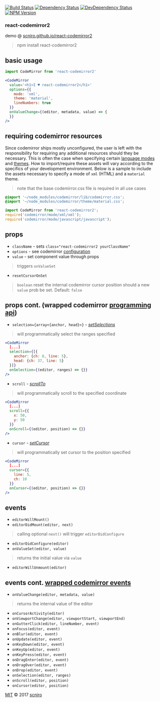 [![Build Status](https://travis-ci.org/scniro/react-codemirror2.svg?branch=master)](https://travis-ci.org/scniro/react-codemirror2)
[![Dependency Status](https://img.shields.io/david/scniro/react-codemirror2.svg?label=deps&style=flat-square)](https://david-dm.org/scniro/react-codemirror2)
[![DevDependency Status](https://img.shields.io/david/dev/scniro/react-codemirror2.svg?label=devDeps&style=flat-square)](https://david-dm.org/scniro/react-codemirror2#info=devDependencies)
[![NPM Version](https://img.shields.io/npm/v/react-codemirror2.svg?style=flat-square)](https://www.npmjs.com/package/react-codemirror2)

### react-codemirror2

demo @ [scniro.github.io/react-codemirror2](https://scniro.github.io/react-codemirror2/)

> npm install react-codemirror2

## basic usage
```jsx
import CodeMirror from 'react-codemirror2'

<CodeMirror
  value='<h1>I ♥ react-codemirror2</h1>'
  options={{
    mode: 'xml',
    theme: 'material',
    lineNumbers: true
  }}
  onValueChange={(editor, metadata, value) => {
  }}
/>
```

## requiring codemirror resources

Since codemirror ships mostly unconfigured, the user is left with the responsibility for requiring any additional resources should they be necessary. This is often the case when specifying certain [language modes]() and [themes](). How to import/require these assets will vary according to the specifics of your development environment. Below is a sample to include the assets necessary to specify a mode of `xml` (HTML) and a `material` theme.

> note that the base codemirror.css file is required in all use cases

```css
@import '~/node_modules/codemirror/lib/codemirror.css';
@import '~/node_modules/codemirror/theme/material.css';
```

```jsx
import CodeMirror from 'react-codemirror2';
require('codemirror/mode/xml/xml');
require('codemirror/mode/javascript/javascript');
```

## props

- `className` - sets `class="react-codemirror2 yourClassName"`
- `options` - see codemirror [configuration](https://codemirror.net/doc/manual.html#config)
- `value` - set component value through props
> triggers `onValueSet`
- `resetCursorOnSet`
> `boolean` reset the internal codemirror cursor position should a new `value` prob be set. Default: `false`

## props cont. (wrapped codemirror [programming api](https://codemirror.net/doc/manual.html#api))

- `selection={array<{anchor, head}>}` - *[setSelections](https://codemirror.net/doc/manual.html#setSelections)*
> will programmatically select the ranges specified
```jsx
<CodeMirror
  [...]
  selection={[{
    anchor: {ch: 8, line: 5},
    head: {ch: 37, line: 5}
  }]}
  onSelection={(editor, ranges) => {}}
/>
```
- `scroll` - *[scrollTo](https://codemirror.net/doc/manual.html#scrollTo)*
> will programmatically scroll to the specified coordinate
```jsx
<CodeMirror
  [...]
  scroll={{
    x: 50,
    y: 50
  }}
  onScroll={(editor, position) => {}}
/>
```
- `cursor` - *[setCursor](https://codemirror.net/doc/manual.html#setCursor)*
> will programmatically set cursor to the position specified
```jsx
<CodeMirror
  [...]
  cursor={{
    line: 5,
    ch: 10
  }}
  onCursor={(editor, position) => {}}
/>
```

## events

- `editorWillMount()`
- `editorDidMount(editor, next)`
> calling optional `next()` will trigger `editorDidConfigure`
- `editorDidConfigure(editor)`
- `onValueSet(editor, value)`
> returns the initial value via `value`
- `editorWillUnmount(editor)`

## events cont. [wrapped codemirror events](https://codemirror.net/doc/manual.html#events)

- `onValueChange(editor, metadata, value)`
> returns the internal value of the editor
- `onCursorActivity(editor)`
- `onViewportChange(editor, viewportStart, viewportEnd)`
- `onGutterClick(editor, lineNumber, event)`
- `onFocus(editor, event)`
- `onBlur(editor, event)`
- `onUpdate(editor, event)`
- `onKeyDown(editor, event)`
- `onKeyUp(editor, event)`
- `onKeyPress(editor, event)`
- `onDragEnter(editor, event)`
- `onDragOver(editor, event)`
- `onDrop(editor, event)`
- `onSelection(editor, ranges)`
- `onScroll(editor, position)`
- `onCursor(editor, position)`







[MIT](./LICENSE) © 2017 [scniro](https://github.com/scniro)